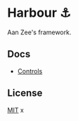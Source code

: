 # Harbour ⚓
Aan Zee's framework.

## Docs
- [Controls](controls/controls.md)

## License
[MIT](LICENSE.md)
x